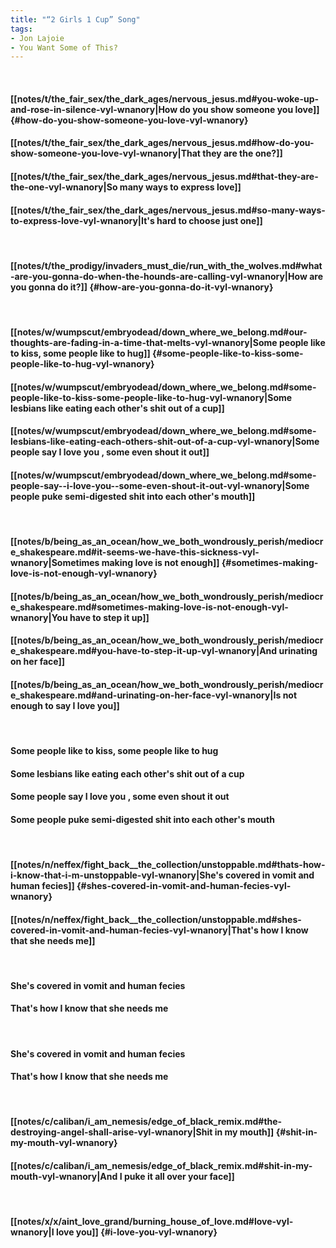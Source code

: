 ```yaml
---
title: "“2 Girls 1 Cup” Song"
tags:
- Jon Lajoie
- You Want Some of This?
---
```

&nbsp;
#### [[notes/t/the_fair_sex/the_dark_ages/nervous_jesus.md#you-woke-up-and-rose-in-silence-vyl-wnanory|How do you show someone you love]] {#how-do-you-show-someone-you-love-vyl-wnanory}
#### [[notes/t/the_fair_sex/the_dark_ages/nervous_jesus.md#how-do-you-show-someone-you-love-vyl-wnanory|That they are the one?]]
#### [[notes/t/the_fair_sex/the_dark_ages/nervous_jesus.md#that-they-are-the-one-vyl-wnanory|So many ways to express love]]
#### [[notes/t/the_fair_sex/the_dark_ages/nervous_jesus.md#so-many-ways-to-express-love-vyl-wnanory|It's hard to choose just one]]
&nbsp;
#### [[notes/t/the_prodigy/invaders_must_die/run_with_the_wolves.md#what-are-you-gonna-do-when-the-hounds-are-calling-vyl-wnanory|How are you gonna do it?]] {#how-are-you-gonna-do-it-vyl-wnanory}
&nbsp;
#### [[notes/w/wumpscut/embryodead/down_where_we_belong.md#our-thoughts-are-fading-in-a-time-that-melts-vyl-wnanory|Some people like to kiss, some people like to hug]] {#some-people-like-to-kiss-some-people-like-to-hug-vyl-wnanory}
#### [[notes/w/wumpscut/embryodead/down_where_we_belong.md#some-people-like-to-kiss-some-people-like-to-hug-vyl-wnanory|Some lesbians like eating each other's shit out of a cup]]
#### [[notes/w/wumpscut/embryodead/down_where_we_belong.md#some-lesbians-like-eating-each-others-shit-out-of-a-cup-vyl-wnanory|Some people say  I love you , some even shout it out]]
#### [[notes/w/wumpscut/embryodead/down_where_we_belong.md#some-people-say--i-love-you--some-even-shout-it-out-vyl-wnanory|Some people puke semi-digested shit into each other's mouth]]
&nbsp;
#### [[notes/b/being_as_an_ocean/how_we_both_wondrously_perish/mediocre_shakespeare.md#it-seems-we-have-this-sickness-vyl-wnanory|Sometimes making love is not enough]] {#sometimes-making-love-is-not-enough-vyl-wnanory}
#### [[notes/b/being_as_an_ocean/how_we_both_wondrously_perish/mediocre_shakespeare.md#sometimes-making-love-is-not-enough-vyl-wnanory|You have to step it up]]
#### [[notes/b/being_as_an_ocean/how_we_both_wondrously_perish/mediocre_shakespeare.md#you-have-to-step-it-up-vyl-wnanory|And urinating on her face]]
#### [[notes/b/being_as_an_ocean/how_we_both_wondrously_perish/mediocre_shakespeare.md#and-urinating-on-her-face-vyl-wnanory|Is not enough to say  I love you]]
&nbsp;
#### Some people like to kiss, some people like to hug
#### Some lesbians like eating each other's shit out of a cup
#### Some people say  I love you , some even shout it out
#### Some people puke semi-digested shit into each other's mouth
&nbsp;
#### [[notes/n/neffex/fight_back__the_collection/unstoppable.md#thats-how-i-know-that-i-m-unstoppable-vyl-wnanory|She's covered in vomit and human fecies]] {#shes-covered-in-vomit-and-human-fecies-vyl-wnanory}
#### [[notes/n/neffex/fight_back__the_collection/unstoppable.md#shes-covered-in-vomit-and-human-fecies-vyl-wnanory|That's how I know that she needs me]]
&nbsp;
#### She's covered in vomit and human fecies
#### That's how I know that she needs me
&nbsp;
#### She's covered in vomit and human fecies
#### That's how I know that she needs me
&nbsp;
#### [[notes/c/caliban/i_am_nemesis/edge_of_black_remix.md#the-destroying-angel-shall-arise-vyl-wnanory|Shit in my mouth]] {#shit-in-my-mouth-vyl-wnanory}
#### [[notes/c/caliban/i_am_nemesis/edge_of_black_remix.md#shit-in-my-mouth-vyl-wnanory|And I puke it all over your face]]
&nbsp;
#### [[notes/x/x/aint_love_grand/burning_house_of_love.md#love-vyl-wnanory|I love you]] {#i-love-you-vyl-wnanory}
